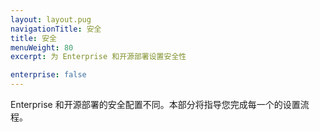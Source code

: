 ```yaml
---
layout: layout.pug
navigationTitle: 安全
title: 安全
menuWeight: 80
excerpt: 为 Enterprise 和开源部署设置安全性

enterprise: false
---
```

Enterprise 和开源部署的安全配置不同。本部分将指导您完成每一个的设置流程。
